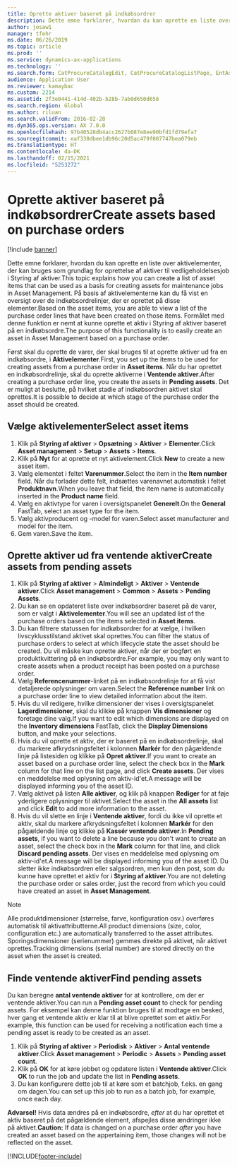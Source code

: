```yaml
---
title: Oprette aktiver baseret på indkøbsordrer
description: Dette emne forklarer, hvordan du kan oprette en liste over aktivelementer, der kan bruges som grundlag for oprettelse af aktiver til vedligeholdelsesjob i Styring af aktiver.
author: josaw1
manager: tfehr
ms.date: 06/26/2019
ms.topic: article
ms.prod: ''
ms.service: dynamics-ax-applications
ms.technology: ''
ms.search.form: CatProcureCatalogEdit, CatProcureCatalogListPage, EntAssetObjectItem, EntAssetPendingAssets
audience: Application User
ms.reviewer: kamaybac
ms.custom: 2214
ms.assetid: 2f3e0441-414d-402b-b28b-7ab0d650d658
ms.search.region: Global
ms.author: riluan
ms.search.validFrom: 2016-02-28
ms.dyn365.ops.version: AX 7.0.0
ms.openlocfilehash: 97b40528db4acc2627b087e8ee90bfd1fd79efa7
ms.sourcegitcommit: eaf330dbee1db96c20d5ac479f007747bea079eb
ms.translationtype: HT
ms.contentlocale: da-DK
ms.lasthandoff: 02/15/2021
ms.locfileid: "5253272"
---
```

# <a name="create-assets-based-on-purchase-orders"></a><span data-ttu-id="086dd-103">Oprette aktiver baseret på indkøbsordrer</span><span class="sxs-lookup"><span data-stu-id="086dd-103">Create assets based on purchase orders</span></span>

[!include [banner](../../includes/banner.md)]

 

<span data-ttu-id="086dd-104">Dette emne forklarer, hvordan du kan oprette en liste over aktivelementer, der kan bruges som grundlag for oprettelse af aktiver til vedligeholdelsesjob i Styring af aktiver.</span><span class="sxs-lookup"><span data-stu-id="086dd-104">This topic explains how you can create a list of asset items that can be used as a basis for creating assets for maintenance jobs in Asset Management.</span></span> <span data-ttu-id="086dd-105">På basis af aktivelementerne kan du få vist en oversigt over de indkøbsordrelinjer, der er oprettet på disse elementer.</span><span class="sxs-lookup"><span data-stu-id="086dd-105">Based on the asset items, you are able to view a list of the purchase order lines that have been created on those items.</span></span> <span data-ttu-id="086dd-106">Formålet med denne funktion er nemt at kunne oprette et aktiv i Styring af aktiver baseret på en indkøbsordre.</span><span class="sxs-lookup"><span data-stu-id="086dd-106">The purpose of this functionality is to easily create an asset in Asset Management based on a purchase order.</span></span>

<span data-ttu-id="086dd-107">Først skal du oprette de varer, der skal bruges til at oprette aktiver ud fra en indkøbsordre, i **Aktivelementer**.</span><span class="sxs-lookup"><span data-stu-id="086dd-107">First, you set up the items to be used for creating assets from a purchase order in **Asset items**.</span></span> <span data-ttu-id="086dd-108">Når du har oprettet en indkøbsordrelinje, skal du oprette aktiverne i **Ventende aktiver**.</span><span class="sxs-lookup"><span data-stu-id="086dd-108">After creating a purchase order line, you create the assets in **Pending assets**.</span></span> <span data-ttu-id="086dd-109">Det er muligt at beslutte, på hvilket stadie af indkøbsordren aktivet skal oprettes.</span><span class="sxs-lookup"><span data-stu-id="086dd-109">It is possible to decide at which stage of the purchase order the asset should be created.</span></span>


## <a name="select-asset-items"></a><span data-ttu-id="086dd-110">Vælge aktivelementer</span><span class="sxs-lookup"><span data-stu-id="086dd-110">Select asset items</span></span>

1. <span data-ttu-id="086dd-111">Klik på **Styring af aktiver** > **Opsætning** > **Aktiver** > **Elementer**.</span><span class="sxs-lookup"><span data-stu-id="086dd-111">Click **Asset management** > **Setup** > **Assets** > **Items**.</span></span>
2. <span data-ttu-id="086dd-112">Klik på **Nyt** for at oprette et nyt aktivelement.</span><span class="sxs-lookup"><span data-stu-id="086dd-112">Click **New** to create a new asset item.</span></span>
3. <span data-ttu-id="086dd-113">Vælg elementet i feltet **Varenummer**.</span><span class="sxs-lookup"><span data-stu-id="086dd-113">Select the item in the **Item number** field.</span></span> <span data-ttu-id="086dd-114">Når du forlader dette felt, indsættes varenavnet automatisk i feltet **Produktnavn**.</span><span class="sxs-lookup"><span data-stu-id="086dd-114">When you leave that field, the item name is automatically inserted in the **Product name** field.</span></span>
4. <span data-ttu-id="086dd-115">Vælg en aktivtype for varen i oversigtspanelet **Generelt**.</span><span class="sxs-lookup"><span data-stu-id="086dd-115">On the **General** FastTab, select an asset type for the item.</span></span>
5. <span data-ttu-id="086dd-116">Vælg aktivproducent og -model for varen.</span><span class="sxs-lookup"><span data-stu-id="086dd-116">Select asset manufacturer and model for the item.</span></span>
6. <span data-ttu-id="086dd-117">Gem varen.</span><span class="sxs-lookup"><span data-stu-id="086dd-117">Save the item.</span></span>


## <a name="create-assets-from-pending-assets"></a><span data-ttu-id="086dd-118">Oprette aktiver ud fra ventende aktiver</span><span class="sxs-lookup"><span data-stu-id="086dd-118">Create assets from pending assets</span></span>

1. <span data-ttu-id="086dd-119">Klik på **Styring af aktiver** > **Almindeligt** > **Aktiver** > **Ventende aktiver**.</span><span class="sxs-lookup"><span data-stu-id="086dd-119">Click **Asset management** > **Common** > **Assets** > **Pending Assets**.</span></span>
2. <span data-ttu-id="086dd-120">Du kan se en opdateret liste over indkøbsordrer baseret på de varer, som er valgt i **Aktivelementer**.</span><span class="sxs-lookup"><span data-stu-id="086dd-120">You will see an updated list of the purchase orders based on the items selected in **Asset items**.</span></span>
3. <span data-ttu-id="086dd-121">Du kan filtrere statussen for indkøbsordrer for at vælge, i hvilken livscyklusstilstand aktivet skal oprettes.</span><span class="sxs-lookup"><span data-stu-id="086dd-121">You can filter the status of purchase orders to select at which lifecycle state the asset should be created.</span></span> <span data-ttu-id="086dd-122">Du vil måske kun oprette aktiver, når der er bogført en produktkvittering på en indkøbsordre.</span><span class="sxs-lookup"><span data-stu-id="086dd-122">For example, you may only want to create assets when a product receipt has been posted on a purchase order.</span></span>
4. <span data-ttu-id="086dd-123">Vælg **Referencenummer**-linket på en indkøbsordrelinje for at få vist detaljerede oplysninger om varen.</span><span class="sxs-lookup"><span data-stu-id="086dd-123">Select the **Reference number** link on a purchase order line to view detailed information about the item.</span></span>
5. <span data-ttu-id="086dd-124">Hvis du vil redigere, hvilke dimensioner der vises i oversigtspanelet **Lagerdimensioner**, skal du klikke på knappen **Vis dimensioner** og foretage dine valg.</span><span class="sxs-lookup"><span data-stu-id="086dd-124">If you want to edit which dimensions are displayed on the **Inventory dimensions** FastTab, click the **Display Dimensions** button, and make your selections.</span></span>
6. <span data-ttu-id="086dd-125">Hvis du vil oprette et aktiv, der er baseret på en indkøbsordrelinje, skal du markere afkrydsningsfeltet i kolonnen **Markér** for den pågældende linje på listesiden og klikke på **Opret aktiver**.</span><span class="sxs-lookup"><span data-stu-id="086dd-125">If you want to create an asset based on a purchase order line, select the check box in the **Mark** column for that line on the list page, and click **Create assets**.</span></span> <span data-ttu-id="086dd-126">Der vises en meddelelse med oplysning om aktiv-id'et.</span><span class="sxs-lookup"><span data-stu-id="086dd-126">A message will be displayed informing you of the asset ID.</span></span>
7. <span data-ttu-id="086dd-127">Vælg aktivet på listen **Alle aktiver**, og klik på knappen **Rediger** for at føje yderligere oplysninger til aktivet.</span><span class="sxs-lookup"><span data-stu-id="086dd-127">Select the asset in the **All assets** list and click **Edit** to add more information to the asset.</span></span>
8. <span data-ttu-id="086dd-128">Hvis du vil slette en linje i **Ventende aktiver**, fordi du ikke vil oprette et aktiv, skal du markere afkrydsningsfeltet i kolonnen **Markér** for den pågældende linje og klikke på **Kassér ventende aktiver**.</span><span class="sxs-lookup"><span data-stu-id="086dd-128">In **Pending assets**, if you want to delete a line because you don't want to create an asset, select the check box in the **Mark** column for that line, and click **Discard pending assets**.</span></span> <span data-ttu-id="086dd-129">Der vises en meddelelse med oplysning om aktiv-id'et.</span><span class="sxs-lookup"><span data-stu-id="086dd-129">A message will be displayed informing you of the asset ID.</span></span> <span data-ttu-id="086dd-130">Du sletter ikke indkøbsordren eller salgsordren, men kun den post, som du kunne have oprettet et aktiv for i **Styring af aktiver**.</span><span class="sxs-lookup"><span data-stu-id="086dd-130">You are not deleting the purchase order or sales order, just the record from which you could have created an asset in **Asset Management**.</span></span>

>[!NOTE]
><span data-ttu-id="086dd-131">Alle produktdimensioner (størrelse, farve, konfiguration osv.) overføres automatisk til aktivattributterne.</span><span class="sxs-lookup"><span data-stu-id="086dd-131">All product dimensions (size, color, configuration etc.) are automatically transferred to the asset attributes.</span></span> <span data-ttu-id="086dd-132">Sporingsdimensioner (serienummer) gemmes direkte på aktivet, når aktivet oprettes.</span><span class="sxs-lookup"><span data-stu-id="086dd-132">Tracking dimensions (serial number) are stored directly on the asset when the asset is created.</span></span>


## <a name="find-pending-assets"></a><span data-ttu-id="086dd-133">Finde ventende aktiver</span><span class="sxs-lookup"><span data-stu-id="086dd-133">Find pending assets</span></span>

<span data-ttu-id="086dd-134">Du kan beregne **antal ventende aktiver** for at kontrollere, om der er ventende aktiver.</span><span class="sxs-lookup"><span data-stu-id="086dd-134">You can run a **Pending asset count** to check for pending assets.</span></span> <span data-ttu-id="086dd-135">For eksempel kan denne funktion bruges til at modtage en besked, hver gang et ventende aktiv er klar til at blive oprettet som et aktiv.</span><span class="sxs-lookup"><span data-stu-id="086dd-135">For example, this function can be used for receiving a notification each time a pending asset is ready to be created as an asset.</span></span>

1. <span data-ttu-id="086dd-136">Klik på **Styring af aktiver** > **Periodisk** > **Aktiver** > **Antal ventende aktiver**.</span><span class="sxs-lookup"><span data-stu-id="086dd-136">Click **Asset management** > **Periodic** > **Assets** > **Pending asset count**.</span></span>
2. <span data-ttu-id="086dd-137">Klik på **OK** for at køre jobbet og opdatere listen i **Ventende aktiver**.</span><span class="sxs-lookup"><span data-stu-id="086dd-137">Click **OK** to run the job and update the list in **Pending assets**.</span></span>
3. <span data-ttu-id="086dd-138">Du kan konfigurere dette job til at køre som et batchjob, f.eks. en gang om dagen.</span><span class="sxs-lookup"><span data-stu-id="086dd-138">You can set up this job to run as a batch job, for example, once each day.</span></span>

<span data-ttu-id="086dd-139">**Advarsel!** Hvis data ændres på en indkøbsordre, *efter* at du har oprettet et aktiv baseret på det pågældende element, afspejles disse ændringer ikke på aktivet.</span><span class="sxs-lookup"><span data-stu-id="086dd-139">**Caution:** If data is changed on a purchase order *after* you have created an asset based on the appertaining item, those changes will not be reflected on the asset.</span></span>


[!INCLUDE[footer-include](../../../includes/footer-banner.md)]